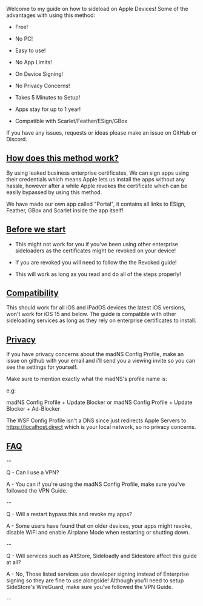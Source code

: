 Welcome to my guide on how to sideload on Apple Devices!
Some of the advantages with using this method:

- Free!

- No PC!

- Easy to use!

- No App Limits!

- On Device Signing!

- No Privacy Concerns!

- Takes 5 Minutes to Setup!

- Apps stay for up to 1 year!

- Compatible with Scarlet/Feather/ESign/GBox

If you have any issues, requests or ideas please make an issue on GitHub or Discord.

## [How does this method work?](whysoooofurious.netlify.app)
By using leaked business enterprise certificates, We can sign apps using their credentials which means Apple lets us install the apps without any hassle, however after a while Apple revokes the certificate which can be easily bypassed by using this method.

We have made our own app called "Portal", it contains all links to ESign, Feather, GBox and Scarlet inside the app itself!

## [Before we start](whysoooofurious.netlify.app)

- This might not work for you if you've been using other enterprise sideloaders as the certificates might be revoked on your device!

- If you are revoked you will need to follow the the Revoked guide!

- This will work as long as you read and do all of the steps properly!

## [Compatibility](whysoooofurious.netlify.app)
This should work for all iOS and iPadOS devices the latest iOS versions, won't work for iOS 15 and below. The guide is compatible with other sideloading services as long as they rely on enterprise certificates to install.

## [Privacy](whysoooofurious.netlify.app)
If you have privacy concerns about the madNS Config Profile, make an issue on github with your email and i'll send you a viewing invite so you can see the settings for yourself.

Make sure to mention exactly what the madNS's profile name is:

e.g:

madNS Config Profile + Update Blocker
or
madNS Config Profile + Update Blocker + Ad-Blocker

The WSF Config Profile isn't a DNS since just redirects Apple Servers to https://localhost.direct which is your local network, so no privacy concerns.


## [FAQ](whysoooofurious.netlify.app)

--

Q - Can I use a VPN?

A - You can if you're using the madNS Config Profile, make sure you've followed the VPN Guide.

--

Q - Will a restart bypass this and revoke my apps?

A - Some users have found that on older devices, your apps might revoke, disable WiFi and enable Airplane Mode when restarting or shutting down.

--

Q - Will services such as AltStore, Sideloadly and Sidestore affect this guide at all?

A - No, Those listed services use developer signing instead of Enterprise signing so they are fine to use alongside! Although you'll need to setup SideStore's WireGuard, make sure you've followed the VPN Guide.

--
